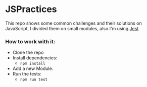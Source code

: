 # JSPractices

This repo shows some common challenges and their solutions on JavaScript, I divided them on small modules, also I'm using <a href="https://jestjs.io/" target="_blank">Jest</a>

### How to work with it:

* Clone the repo
* Install dependencies:
  - ``npm install``
* Add a new Module.
* Run the tests:
  - ``npm run test``
  
 
